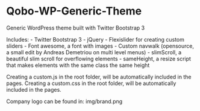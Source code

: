 Qobo-WP-Generic-Theme
=====================

Generic WordPress theme built with Twitter Bootstrap 3

Includes:
	- Twitter Bootstrap 3
	- jQuery
	- Flexislider for creating custom sliders 
	- Font awesome, a font with images
	- Custom navwalk (opensource, a small edit by Andreas Demetriou on multi level menus)
	- slimScroll, a beautiful slim scroll for overflowing elements
	- sameHeight, a resize script that makes elements with the same class the same height
	
Creating a custom.js in the root folder, will be automatically included in the pages.
Creating a custom.css in the root folder, will be automatically included in the pages.
	
Company logo can be found in: img/brand.png